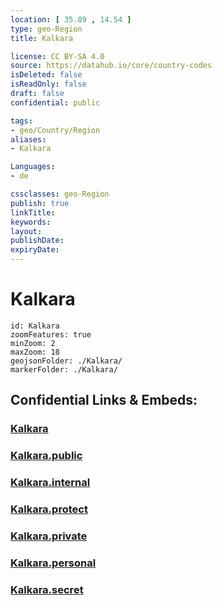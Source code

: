 ```yaml
---
location: [ 35.89 , 14.54 ] 
type: geo-Region
title: Kalkara

license: CC BY-SA 4.0
source: https://datahub.io/core/country-codes
isDeleted: false
isReadOnly: false
draft: false
confidential: public

tags:
- geo/Country/Region
aliases:
- Kalkara

Languages:
- de

cssclasses: geo-Region
publish: true
linkTitle: 
keywords: 
layout: 
publishDate: 
expiryDate: 
---
```


# Kalkara

```leaflet
id: Kalkara
zoomFeatures: true 
minZoom: 2 
maxZoom: 18
geojsonFolder: ./Kalkara/
markerFolder: ./Kalkara/
```


## Confidential Links & Embeds: 

### [Kalkara](/_Standards/Earth/Continent/Europe/Europe~South/Malta/Regions~Malta/Xlokk/counties~Xlokk/Kalkara.md) 

### [Kalkara.public](/_public/Earth/Continent/Europe/Europe~South/Malta/Regions~Malta/Xlokk/counties~Xlokk/Kalkara.public.md) 

### [Kalkara.internal](/_internal/Earth/Continent/Europe/Europe~South/Malta/Regions~Malta/Xlokk/counties~Xlokk/Kalkara.internal.md) 

### [Kalkara.protect](/_protect/Earth/Continent/Europe/Europe~South/Malta/Regions~Malta/Xlokk/counties~Xlokk/Kalkara.protect.md) 

### [Kalkara.private](/_private/Earth/Continent/Europe/Europe~South/Malta/Regions~Malta/Xlokk/counties~Xlokk/Kalkara.private.md) 

### [Kalkara.personal](/_personal/Earth/Continent/Europe/Europe~South/Malta/Regions~Malta/Xlokk/counties~Xlokk/Kalkara.personal.md) 

### [Kalkara.secret](/_secret/Earth/Continent/Europe/Europe~South/Malta/Regions~Malta/Xlokk/counties~Xlokk/Kalkara.secret.md)

